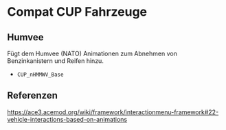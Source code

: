 # Compat CUP Fahrzeuge

## Humvee

Fügt dem Humvee (NATO) Animationen zum Abnehmen von Benzinkanistern und Reifen hinzu.

- `CUP_nHMMWV_Base`

## Referenzen

<https://ace3.acemod.org/wiki/framework/interactionmenu-framework#22-vehicle-interactions-based-on-animations>
